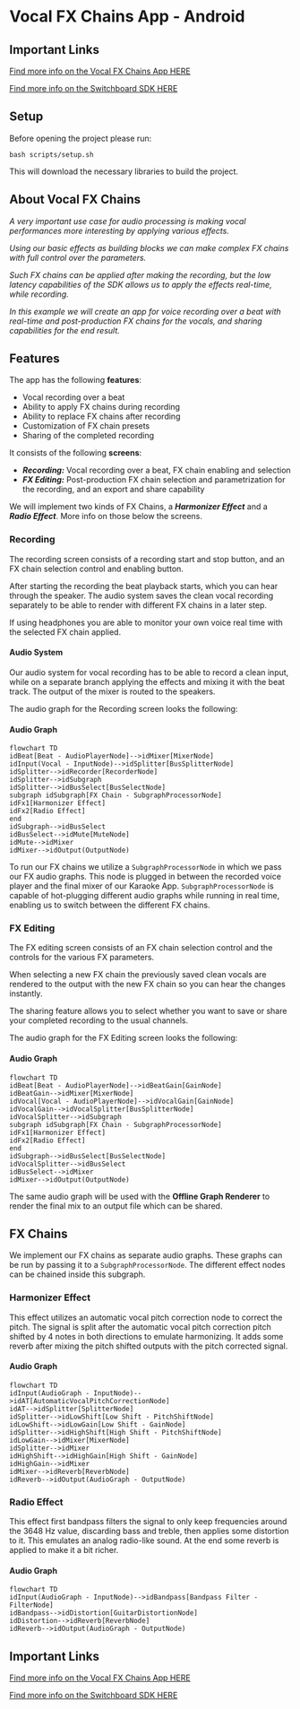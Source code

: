 # Vocal FX Chains App - Android

## Important Links

<a href="https://docs.switchboard.audio/docs/examples/vocal-fx-chains/" target="_blank">Find more info on the Vocal FX Chains App HERE</a>

<a href="https://docs.switchboard.audio/" target="_blank">Find more info on the Switchboard SDK HERE</a>

## Setup

Before opening the project please run:

```
bash scripts/setup.sh
```

This will download the necessary libraries to build the project.

## About Vocal FX Chains

*A very important use case for audio processing is making vocal performances more interesting by applying various effects.*

*Using our basic effects as building blocks we can make complex FX chains with full control over the parameters.*

*Such FX chains can be applied after making the recording, but the low latency capabilities of the SDK allows us to apply the effects real-time, while recording.*

*In this example we will create an app for voice recording over a beat with real-time and post-production FX chains for the vocals, and sharing capabilities for the end result.*

## Features

The app has the following **features**:

- Vocal recording over a beat
- Ability to apply FX chains during recording
- Ability to replace FX chains after recording
- Customization of FX chain presets
- Sharing of the completed recording

It consists of the following **screens**:

- ***Recording:*** Vocal recording over a beat, FX chain enabling and selection
- ***FX Editing:*** Post-production FX chain selection and parametrization for the recording, and an export and share capability

We will implement two kinds of FX Chains, a ***Harmonizer Effect*** and a ***Radio Effect***. More info on those below the screens.

### Recording

The recording screen consists of a recording start and stop button, and an FX chain selection control and enabling button.

After starting the recording the beat playback starts, which you can hear through the speaker. The audio system saves the clean vocal recording separately to be able to render with different FX chains in a later step.

If using headphones you are able to monitor your own voice real time with the selected FX chain applied.

#### Audio System

Our audio system for vocal recording has to be able to record a clean input, while on a separate branch applying the effects and mixing it with the beat track. The output of the mixer is routed to the speakers.

The audio graph for the Recording screen looks the following:

#### Audio Graph

```mermaid
flowchart TD
idBeat[Beat - AudioPlayerNode]-->idMixer[MixerNode]
idInput(Vocal - InputNode)-->idSplitter[BusSplitterNode]
idSplitter-->idRecorder[RecorderNode]
idSplitter-->idSubgraph
idSplitter-->idBusSelect[BusSelectNode]
subgraph idSubgraph[FX Chain - SubgraphProcessorNode]
idFx1[Harmonizer Effect]
idFx2[Radio Effect]
end
idSubgraph-->idBusSelect
idBusSelect-->idMute[MuteNode]
idMute-->idMixer
idMixer-->idOutput(OutputNode)
```

To run our FX chains we utilize a `SubgraphProcessorNode` in which we pass our FX audio graphs. This node is plugged in between the recorded voice player and the final mixer of our Karaoke App. `SubgraphProcessorNode` is capable of hot-plugging different audio graphs while running in real time, enabling us to switch between the different FX chains.

### FX Editing

The FX editing screen consists of an FX chain selection control and the controls for the various FX parameters.

When selecting a new FX chain the previously saved clean vocals are rendered to the output with the new FX chain so you can hear the changes instantly.

The sharing feature allows you to select whether you want to save or share your completed recording to the usual channels.

The audio graph for the FX Editing screen looks the following:

#### Audio Graph

```mermaid
flowchart TD
idBeat[Beat - AudioPlayerNode]-->idBeatGain[GainNode]
idBeatGain-->idMixer[MixerNode]
idVocal[Vocal - AudioPlayerNode]-->idVocalGain[GainNode]
idVocalGain-->idVocalSplitter[BusSplitterNode]
idVocalSplitter-->idSubgraph
subgraph idSubgraph[FX Chain - SubgraphProcessorNode]
idFx1[Harmonizer Effect]
idFx2[Radio Effect]
end
idSubgraph-->idBusSelect[BusSelectNode]
idVocalSplitter-->idBusSelect
idBusSelect-->idMixer
idMixer-->idOutput(OutputNode)
```

The same audio graph will be used with the **Offline Graph Renderer** to render the final mix to an output file which can be shared.

## FX Chains

We implement our FX chains as separate audio graphs. These graphs can be run by passing it to a `SubgraphProcessorNode`.
The different effect nodes can be chained inside this subgraph.

### Harmonizer Effect

This effect utilizes an automatic vocal pitch correction node to correct the pitch. The signal is split after the automatic vocal pitch correction pitch shifted by 4 notes in both directions to emulate harmonizing. It adds some reverb after mixing the pitch shifted outputs with the pitch corrected signal.

#### Audio Graph

```mermaid
flowchart TD
idInput(AudioGraph - InputNode)-->idAT[AutomaticVocalPitchCorrectionNode]
idAT-->idSplitter[SplitterNode]
idSplitter-->idLowShift[Low Shift - PitchShiftNode]
idLowShift-->idLowGain[Low Shift - GainNode]
idSplitter-->idHighShift[High Shift - PitchShiftNode]
idLowGain-->idMixer[MixerNode]
idSplitter-->idMixer
idHighShift-->idHighGain[High Shift - GainNode]
idHighGain-->idMixer
idMixer-->idReverb[ReverbNode]
idReverb-->idOutput(AudioGraph - OutputNode)
```

### Radio Effect

This effect first bandpass filters the signal to only keep frequencies around the 3648 Hz value, discarding bass and treble, then applies some distortion to it. This emulates an analog radio-like sound. At the end some reverb is applied to make it a bit richer.

#### Audio Graph

```mermaid
flowchart TD
idInput(AudioGraph - InputNode)-->idBandpass[Bandpass Filter - FilterNode]
idBandpass-->idDistortion[GuitarDistortionNode]
idDistortion-->idReverb[ReverbNode]
idReverb-->idOutput(AudioGraph - OutputNode)
```

## Important Links

<a href="https://docs.switchboard.audio/docs/examples/vocal-fx-chains/" target="_blank">Find more info on the Vocal FX Chains App HERE</a>

<a href="https://docs.switchboard.audio/" target="_blank">Find more info on the Switchboard SDK HERE</a>
